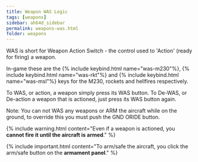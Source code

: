 ```yaml
---
title: Weapon WAS Logic
tags: [weapons]
sidebar: ah64d_sidebar
permalink: weapons-was.html
folder: weapons
---
```

WAS is short for Weapon Action Switch - the control used to 'Action' (ready for firing) a weapon.

In-game these are the {% include keybind.html name="was-m230"%}, {% include keybind.html name="was-rkt"%} and {% include keybind.html name="was-msl"%} keys for the M230, rockets and hellfires respectively.

To WAS, or action, a weapon simply press its WAS button. To De-WAS, or De-action a weapon that is actioned, just press its WAS button again.

Note: You can not WAS any weapons or ARM the aircraft while on the ground, to override this you must push the GND ORIDE button.

{% include warning.html content="Even if a weapon is actioned, you **cannot fire it until the aircraft is armed**." %}

{% include important.html content="To arm/safe the aircraft, you click the arm/safe button on the **armament panel**." %}
